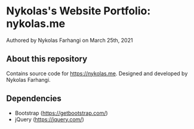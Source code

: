 # Nykolas's Website Portfolio: nykolas.me

Authored by Nykolas Farhangi on March 25th, 2021

## About this repository
Contains source code for https://nykolas.me. Designed and developed by Nykolas Farhangi.

## Dependencies
* Bootstrap (https://getbootstrap.com/)
* jQuery (https://jquery.com/)